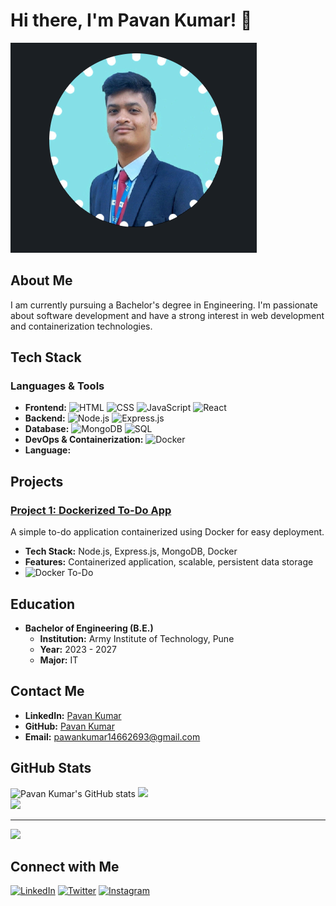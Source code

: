 # Hi there, I'm Pavan Kumar! 👋

<img src="https://github.com/Pavankumar07s/Pavankumar07s/blob/main/Screenshot%20from%202024-05-19%2010-28-36.png" alt="Pavan Kumar">

## About Me

I am currently pursuing a  Bachelor's degree in Engineering. I'm passionate about software development and have a strong interest in web development and containerization technologies.

## Tech Stack

### Languages & Tools

- **Frontend:** ![HTML](https://img.shields.io/badge/-HTML5-E34F26?logo=html5&logoColor=white&style=flat) ![CSS](https://img.shields.io/badge/-CSS3-1572B6?logo=css3&logoColor=white&style=flat) ![JavaScript](https://img.shields.io/badge/-JavaScript-F7DF1E?logo=javascript&logoColor=black&style=flat) ![React](https://img.shields.io/badge/-React-61DAFB?logo=react&logoColor=black&style=flat)
- **Backend:** ![Node.js](https://img.shields.io/badge/-Node.js-339933?logo=node.js&logoColor=white&style=flat) ![Express.js](https://img.shields.io/badge/-Express.js-000000?logo=express&logoColor=white&style=flat)
- **Database:** ![MongoDB](https://img.shields.io/badge/-MongoDB-47A248?logo=mongodb&logoColor=white&style=flat) ![SQL](https://img.shields.io/badge/-SQL-4479A1?logo=sql&logoColor=white&style=flat)
- **DevOps & Containerization:** ![Docker](https://img.shields.io/badge/-Docker-2496ED?logo=docker&logoColor=white&style=flat)
- **Language:**

## Projects

### [Project 1: Dockerized To-Do App](https://github.com/pavankumar/docker-todo)
A simple to-do application containerized using Docker for easy deployment.

- **Tech Stack:** Node.js, Express.js, MongoDB, Docker
- **Features:** Containerized application, scalable, persistent data storage
- ![Docker To-Do](https://raw.githubusercontent.com/PavanKumar/assets/main/docker-todo-screenshot.png)

## Education

- **Bachelor of Engineering (B.E.)**
  - **Institution:** Army Institute of Technology, Pune
  - **Year:** 2023 - 2027
  - **Major:** IT

## Contact Me

- **LinkedIn:** [Pavan Kumar](https://www.linkedin.com/in/pavan-kumar-8b40a5115/)
- **GitHub:** [Pavan Kumar](https://github.com/pavankumar07s)
- **Email:** [pawankumar14662693@gmail.com](mailto:pawankumar14662693@gmail.com)

## GitHub Stats

![Pavan Kumar's GitHub stats](https://github-readme-stats.vercel.app/api?username=pavankumar07s&show_icons=true&theme=radical)
![](https://github-readme-streak-stats.herokuapp.com/?user=Pavankumar07s&theme=dark&hide_border=false)<br/>
![](https://github-readme-stats.vercel.app/api/top-langs/?username=Pavankumar07s&theme=dark&hide_border=false&include_all_commits=false&count_private=false&layout=compact)

---
[![](https://visitcount.itsvg.in/api?id=Pavankumar07s&icon=0&color=0)](https://visitcount.itsvg.in)

## Connect with Me

[![LinkedIn](https://img.shields.io/badge/LinkedIn-0077B5?style=for-the-badge&logo=linkedin&logoColor=white)](https://www.linkedin.com/in/pavan-kumar-8b40a5115/)
[![Twitter](https://img.shields.io/badge/Twitter-1DA1F2?style=for-the-badge&logo=twitter&logoColor=white)](https://twitter.com/your-profile)
[![Instagram](https://img.shields.io/badge/Instagram-E4405F?style=for-the-badge&logo=instagram&logoColor=white)](https://instagram.com/pavankumar_07s)
